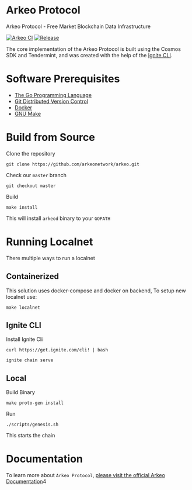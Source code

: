 # Arkeo Protocol

Arkeo Protocol - Free Market Blockchain Data Infrastructure

[![Arkeo CI](https://github.com/arkeonetwork/arkeo/actions/workflows/ci.yml/badge.svg)](https://github.com/arkeonetwork/arkeo/actions/workflows/ci.yml)
[![Release](https://github.com/arkeonetwork/arkeo/actions/workflows/release.yml/badge.svg)](https://github.com/arkeonetwork/arkeo/actions/workflows/release.yml)

The core implementation of the Arkeo Protocol is built using the Cosmos SDK and Tendermint, and was created with the help of the [Ignite CLI](https://ignite.com/cli).

# Software Prerequisites

- [The Go Programming Language](https://go.dev)
- [Git Distributed Version Control](https://git-scm.com)
- [Docker](https://www.docker.com)
- [GNU Make](https://www.gnu.org/software/make)

# Build from Source

Clone the repository

```shell
git clone https://github.com/arkeonetwork/arkeo.git
```

Check our `master` branch

```shell
git checkout master
```

Build

```shell
make install
```

This will install `arkeod` binary to your `GOPATH`

# Running Localnet

There multiple ways to run a localnet

## Containerized

This solution uses docker-compose and docker on backend, To setup new localnet use:

```shell
make localnet
```

## Ignite CLI

Install Ignite Cli

```shell
curl https://get.ignite.com/cli! | bash
```

```shell
ignite chain serve
```

## Local

Build Binary

```shell
make proto-gen install
```

Run

```shell
./scripts/genesis.sh
```

This starts the chain

# Documentation

To learn more about `Arkeo Protocol`, [please visit the official Arkeo Documentation](https://docs.arkeo.network)4
